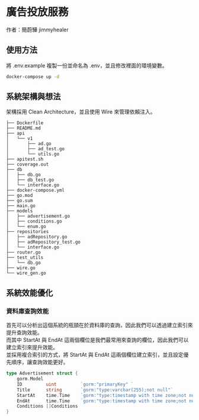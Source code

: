 # 廣告投放服務

作者：簡蔚驊 jimmyhealer

## 使用方法

將 .env.example 複製一份並命名為 .env，並且修改裡面的環境變數。

```bash
docker-compose up -d
```

## 系統架構與想法

架構採用 Clean Architecture，並且使用 Wire 來管理依賴注入。

```
├── Dockerfile
├── README.md
├── api
│   └── v1
│       ├── ad.go
│       ├── ad_test.go
│       └── utils.go
├── apitest.sh
├── coverage.out
├── db
│   ├── db.go
│   ├── db_test.go
│   └── interface.go
├── docker-compose.yml
├── go.mod
├── go.sum
├── main.go
├── models
│   ├── advertisement.go
│   ├── conditions.go
│   └── enum.go
├── repositories
│   ├── adRepository.go
│   ├── adRepository_test.go
│   └── interface.go
├── router.go
├── test_utils
│   └── db.go
├── wire.go
└── wire_gen.go
```

## 系統效能優化

### 資料庫查詢效能

首先可以分析出這個系統的瓶頸在於資料庫的查詢，因此我們可以透過建立索引來提升查詢效能。\
而其中 StartAt 與 EndAt 這兩個欄位是我們最常用來查詢的欄位，因此我們可以建立索引來提升效能。\
並採用複合索引的方式，將 StartAt 與 EndAt 這兩個欄位建立索引，並且設定優先順序，讓查詢效能更好。

```go
type Advertisement struct {
	gorm.Model
	ID         uint         `gorm:"primaryKey" `
	Title      string       `gorm:"type:varchar(255);not null"`
	StartAt    time.Time    `gorm:"type:timestamp with time zone;not null;index:idx_member,priority:2"`
	EndAt      time.Time    `gorm:"type:timestamp with time zone;not null;index:idx_member,priority:1"`
	Conditions []Conditions
}
```

